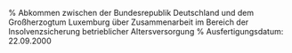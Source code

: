 % Abkommen zwischen der Bundesrepublik Deutschland und dem Großherzogtum Luxemburg über Zusammenarbeit im Bereich der Insolvenzsicherung betrieblicher Altersversorgung
% Ausfertigungsdatum: 22.09.2000
 